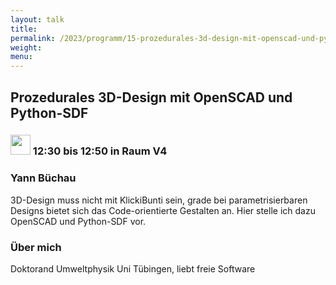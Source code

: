 ```yaml
---
layout: talk
title:
permalink: /2023/programm/15-prozedurales-3d-design-mit-openscad-und-python-sdf/
weight:
menu:
---
```

## Prozedurales 3D-Design mit OpenSCAD und Python-SDF

### <img height = "32" src="../../../images/talk.svg"> 12:30 bis 12:50 in Raum V4

### Yann Büchau

3D-Design muss nicht mit KlickiBunti sein, grade bei parametrisierbaren Designs bietet sich das Code-orientierte Gestalten an. Hier stelle ich dazu OpenSCAD und Python-SDF vor.

### Über mich

Doktorand Umweltphysik Uni Tübingen, liebt freie Software

